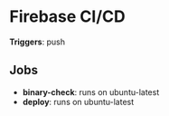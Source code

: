 # Firebase CI/CD

**Triggers**: push

## Jobs
- **binary-check**: runs on ubuntu-latest
- **deploy**: runs on ubuntu-latest
